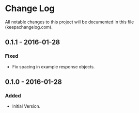 # Change Log
All notable changes to this project will be documented in this file (keepachangelog.com).

## 0.1.1 - 2016-01-28
### Fixed
- Fix spacing in example response objects.

## 0.1.0 - 2016-01-28
### Added
- Initial Version.
